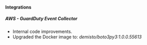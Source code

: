 
#### Integrations
##### AWS - GuardDuty Event Collector
- Internal code improvements.
- Upgraded the Docker image to: *demisto/boto3py3:1.0.0.55613*
